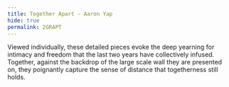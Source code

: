 ```yaml
---
title: Together Apart - Aaron Yap
hide: true
permalink: 2GRAPT
---
```


Viewed individually, these detailed pieces evoke the deep yearning for intimacy and freedom that the last two years have collectively infused. Together, against the backdrop of the large scale wall they are presented on, they poignantly capture the sense of distance that togetherness still holds.
